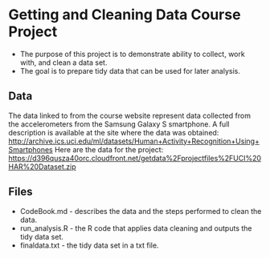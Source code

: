 # Getting and Cleaning Data Course Project
- The purpose of this project is to demonstrate ability to collect, work with, and clean a data set. 
- The goal is to prepare tidy data that can be used for later analysis.

## Data
The data linked to from the course website represent data collected from the accelerometers from the Samsung Galaxy S smartphone.
A full description is available at the site where the data was obtained:
http://archive.ics.uci.edu/ml/datasets/Human+Activity+Recognition+Using+Smartphones
Here are the data for the project:
https://d396qusza40orc.cloudfront.net/getdata%2Fprojectfiles%2FUCI%20HAR%20Dataset.zip

## Files 
- CodeBook.md - describes the data and the steps performed to clean the data.
- run_analysis.R - the R code that applies data cleaning and outputs the tidy data set.
- finaldata.txt - the tidy data set in a txt file.
